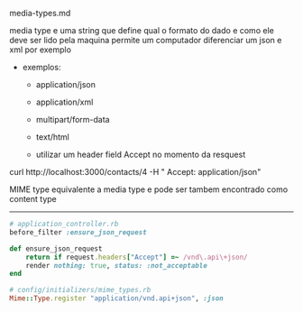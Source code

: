 media-types.md

media type e uma string que define qual o formato do dado e como ele deve ser lido pela maquina
permite um computador diferenciar um json e xml por exemplo

- exemplos:

  - application/json
  - application/xml
  - multipart/form-data
  - text/html

  - utilizar um header field Accept no momento da resquest

curl http://localhost:3000/contacts/4 -H "
Accept: application/json"

MIME type equivalente a media type e pode ser tambem encontrado como content type

---

```ruby
# application_controller.rb
before_filter :ensure_json_request

def ensure_json_request
    return if request.headers["Accept"] =~ /vnd\.api\+json/
    render nothing: true, status: :not_acceptable
end

# config/initializers/mime_types.rb
Mime::Type.register "application/vnd.api+json", :json
```
